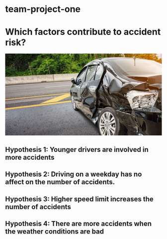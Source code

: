 # team-project-one

# Which factors contribute to accident risk?
![Title Image](readme_images/title.jpg)
## Hypothesis 1: Younger drivers are involved in more accidents
## Hypothesis 2: Driving on a weekday has no affect on the number of accidents.
## Hypothesis 3: Higher speed limit increases the number of accidents
## Hypothesis 4: There are more accidents when the weather conditions are bad
